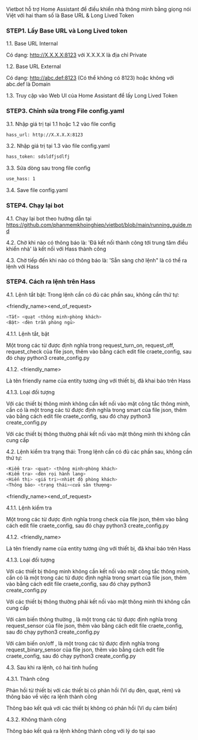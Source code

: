 Vietbot hỗ trợ Home Assistant để điều khiển nhà thông minh bằng giọng nói Việt với hai tham số là Base URL & Long Lived Token

### STEP1. Lấy Base URL và Long Lived token

1.1. Base URL Internal

Có dạng: http://X.X.X.X:8123 với X.X.X.X là địa chỉ Private

1.2. Base URL External

Có dạng: http://abc.def:8123 (Có thể không có 8123) hoặc không với abc.def là Domain

1.3. Truy cập vào Web UI của Home Assistant để lấy Long Lived Token 

### STEP3.  Chỉnh sửa trong File config.yaml

3.1. Nhập giá trị tại 1.1 hoặc 1.2 vào file config

```sh
hass_url: http://X.X.X.X:8123
```

3.2. Nhập giá trị tại 1.3 vào file config.yaml

```sh
hass_token: sdsldfjsdlfj
```
3.3. Sửa dòng sau trong file config
```sh
use_hass: 1
```
3.4. Save file config.yaml

### STEP4. Chạy lại bot

4.1. Chạy lại bot theo hướng dẫn tại https://github.com/phanmemkhoinghiep/vietbot/blob/main/running_guide.md

4.2. Chờ khi nào có thông báo là: 'Đã kết nối thành công tới trung tâm điều khiển nhà' là kết nối với Hass thành công

4.3. Chờ tiếp đến khi nào có thông báo là: 'Sẵn sàng chờ lệnh" là có thể ra lệnh với Hass

### STEP4. Cách ra lệnh trên Hass

4.1. Lệnh tắt bật: Trong lệnh cần có đủ các phần sau, không cần thứ tự:

<action><friendly_name><smart><end_of_request>

```sh
<Tắt> <quạt <thông minh>phòng khách>
<Bật> <đèn trần phòng ngủ>  
```
  
4.1.1. <action> Lệnh tắt, bật

Một trong các từ được định nghĩa trong request_turn_on, request_off, request_check của file json, thêm vào bằng cách edit file craete_config, sau đó chạy python3 create_config.py 

4.1.2. <friendly_name>

Là tên friendly name của entity tương ứng với thiết bị, đã khai báo trên Hass

4.1.3. <smart > Loại đối tượng

Với các thiết bị thông minh không cần kết nối vào mặt công tắc thông minh, cần có <type> là một trong các từ được định nghĩa trong smart của file json, thêm vào bằng cách edit file craete_config, sau đó chạy python3 create_config.py 

Với các thiết bị thông thường phải kết nối vào mặt thông minh thì không cần cung cấp <type>
  
4.2. Lệnh kiểm tra trạng thái: Trong lệnh cần có đủ các phần sau, không cần thứ tự:

```sh
<Kiểm tra> <quạt> <thông minh>phòng khách>
<Kiểm tra> <đèn rọi hành lang>
<Hiển thị> <giá trị><nhiệt độ phòng khách>
<Thông báo> <trạng thái><cửa sân thượng>
```
  
<action><friendly_name><smart><end_of_request>

4.1.1. <action> Lệnh kiểm tra

Một trong các từ được định nghĩa trong check của file json, thêm vào bằng cách edit file craete_config, sau đó chạy python3 create_config.py 

4.1.2. <friendly_name>

Là tên friendly name của entity tương ứng với thiết bị, đã khai báo trên Hass

4.1.3. <type > Loại đối tượng

Với các thiết bị thông minh không cần kết nối vào mặt công tắc thông minh, cần có <type> là một trong các từ được định nghĩa trong smart của file json, thêm vào bằng cách edit file craete_config, sau đó chạy python3 create_config.py 

Với các thiết bị thông thường phải kết nối vào mặt thông minh thì không cần cung cấp <type>
  
Với cảm biến thông thường , <type> là một trong các từ được định nghĩa trong request_sensor của file json, thêm vào bằng cách edit file craete_config, sau đó chạy python3 create_config.py 

Với cảm biến on/off , <type> là một trong các từ được định nghĩa trong request_binary_sensor của file json, thêm vào bằng cách edit file craete_config, sau đó chạy python3 create_config.py  

4.3. Sau khi ra lệnh, có hai tình huống

4.3.1. Thành công

Phản hồi từ thiết bị với các thiết bị có phản hồi (Ví dụ đèn, quạt, rèm) và  thông báo về việc ra lệnh thành công

Thông báo kết quả với các thiết bị không có phản hồi (Ví dụ cảm biến)

4.3.2. Không thành công

Thông báo kết quả ra lệnh không thành công với lý do tại sao
